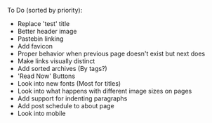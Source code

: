To Do (sorted by priority):

- Replace 'test' title
- Better header image
- Pastebin linking
- Add favicon
- Proper behavior when previous page doesn't exist but next does
- Make links visually distinct
- Add sorted archives (By tags?)
- 'Read Now' Buttons
- Look into new fonts (Most for titles)
- Look into what happens with different image sizes on pages
- Add support for indenting paragraphs
- Add post schedule to about page
- Look into mobile